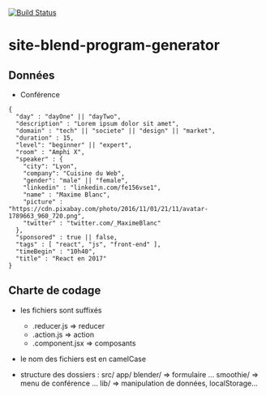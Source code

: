 [![Build Status](https://travis-ci.org/the-smaug/site-blend-program-generator.svg?branch=master)](https://travis-ci.org/the-smaug/site-blend-program-generator)

# site-blend-program-generator

## Données

- Conférence
```
{
  "day" : "dayOne" || "dayTwo",
  "description" : "Lorem ipsum dolor sit amet",
  "domain" : "tech" || "societe" || "design" || "market",
  "duration" : 15,
  "level": "beginner" || "expert",
  "room" : "Amphi X",
  "speaker" : {
    "city": "Lyon",
    "company": "Cuisine du Web",
    "gender": "male" || "female",
    "linkedin" : "linkedin.com/fe156vse1",
    "name" : "Maxime Blanc",
    "picture" : "https://cdn.pixabay.com/photo/2016/11/01/21/11/avatar-1789663_960_720.png",
    "twitter" : "twitter.com/_MaximeBlanc"
  },
  "sponsored" : true || false,
  "tags" : [ "react", "js", "front-end" ],
  "timeBegin" : "10h40",
  "title" : "React en 2017"
}
```


## Charte de codage

- les fichiers sont suffixés
  - .reducer.js => reducer
  - .action.js => action
  - .component.jsx => composants

- le nom des fichiers est en camelCase

- structure des dossiers :
  src/
    app/
      blender/      => formulaire
        ...
      smoothie/     => menu de conférence
        ...
    lib/            => manipulation de données, localStorage...


